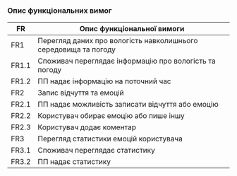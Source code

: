 ### Опис функціональних вимог

| FR | Опис функціональної вимоги |
| --- | --- |
|FR1|Перегляд даних про вологість навколишнього середовища та погоду|
|FR1.1|Споживач переглядає інформацію про вологість та погоду|
|FR1.2|ПП надає інформацію на поточний час|
|FR2|Запис відчуття та емоцій|
|FR2.1|ПП надає можливість записати відчуття або емоцію|
|FR2.2|Користувач обирає емоцію або пише іншу|
|FR2.3|Користувач додає коментар|
|FR3|Перегляд статистики емоцій користувача|
|FR3.1|Споживач переглядає статистику|
|FR3.2| ПП надає статистику |
